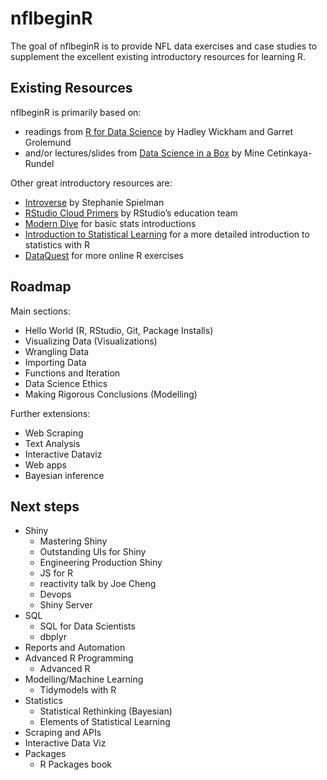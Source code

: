 
<!-- README.md is generated from README.Rmd. Please edit that file -->

# nflbeginR

The goal of nflbeginR is to provide NFL data exercises and case studies
to supplement the excellent existing introductory resources for learning
R.

## Existing Resources

nflbeginR is primarily based on:

-   readings from [R for Data Science](https://r4ds.had.co.nz) by Hadley
    Wickham and Garret Grolemund
-   and/or lectures/slides from [Data Science in a
    Box](https://datasciencebox.org/) by Mine Cetinkaya-Rundel

Other great introductory resources are:

-   [Introverse](https://spielmanlab.github.io/introverse/) by Stephanie
    Spielman
-   [RStudio Cloud Primers](https://rstudio.cloud/learn/primers) by
    RStudio’s education team
-   [Modern Dive](https://moderndive.com/) for basic stats introductions
-   [Introduction to Statistical
    Learning](https://www.statlearning.com/) for a more detailed
    introduction to statistics with R
-   [DataQuest](https://dataquest.com) for more online R exercises

## Roadmap

Main sections:

-   Hello World (R, RStudio, Git, Package Installs)
-   Visualizing Data (Visualizations)
-   Wrangling Data
-   Importing Data
-   Functions and Iteration
-   Data Science Ethics
-   Making Rigorous Conclusions (Modelling)

Further extensions:

-   Web Scraping
-   Text Analysis
-   Interactive Dataviz
-   Web apps
-   Bayesian inference

## Next steps

-   Shiny
    -   Mastering Shiny
    -   Outstanding UIs for Shiny
    -   Engineering Production Shiny
    -   JS for R
    -   reactivity talk by Joe Cheng
    -   Devops
    -   Shiny Server
-   SQL
    -   SQL for Data Scientists
    -   dbplyr
-   Reports and Automation
-   Advanced R Programming
    -   Advanced R
-   Modelling/Machine Learning
    -   Tidymodels with R
-   Statistics
    -   Statistical Rethinking (Bayesian)
    -   Elements of Statistical Learning
-   Scraping and APIs
-   Interactive Data Viz
-   Packages
    -   R Packages book
